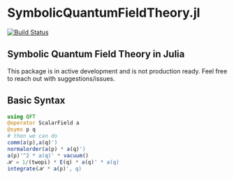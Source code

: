 # SymbolicQuantumFieldTheory.jl

[![Build Status](https://github.com/CianLM/QFT.jl/actions/workflows/CI.yml/badge.svg?branch=main)](https://github.com/CianLM/QFT.jl/actions/workflows/CI.yml?query=branch%3Amain)

## Symbolic Quantum Field Theory in Julia

This package is in active development and is not production ready. Feel free to reach out with suggestions/issues.

## Basic Syntax

```julia
using QFT
@operator ScalarField a
@syms p q
# then we can do
comm(a(p),a(q)')
normalorder(a(p) * a(q)')
a(p)'^2 * a(q)' * vacuum()
ℋ = 1/(twopi) * E(q) * a(q)' * a(q)
integrate(ℋ * a(p)', q)
```

